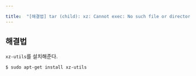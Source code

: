 ```yaml
---

title:  "[해결법] tar (child): xz: Cannot exec: No such file or directory"
---
```


## 해결법
`xz-utils`를 설치해준다.  

```bash
$ sudo apt-get install xz-utils
```
